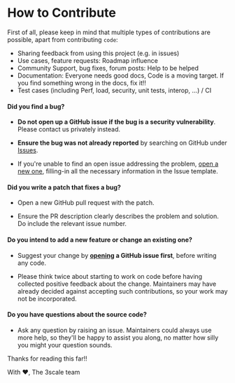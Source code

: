 # How to Contribute

First of all, please keep in mind that multiple types of contributions are possible, apart from contributing `code`:

  * Sharing feedback from using this project (e.g. in issues) 
  * Use cases, feature requests: Roadmap influence
  * Community Support, bug fixes, forum posts: Help to be helped
  * Documentation: Everyone needs good docs, Code is a moving target. If you find something wrong in the docs, fix it!!
  * Test cases (including Perf, load, security, unit tests, interop, ...) / CI

#### **Did you find a bug?**

* **Do not open up a GitHub issue if the bug is a security vulnerability**. Please contact us privately instead.

* **Ensure the bug was not already reported** by searching on GitHub under [Issues](https://github.com/3scale/porta/issues).

* If you're unable to find an open issue addressing the problem, [open a new one](https://github.com/3scale/porta/issues/new), filling-in all the necessary information in the Issue template. 

#### **Did you write a patch that fixes a bug?**

* Open a new GitHub pull request with the patch.

* Ensure the PR description clearly describes the problem and solution. Do include the relevant issue number.

#### **Do you intend to add a new feature or change an existing one?**

* Suggest your change by **[opening](https://github.com/3scale/porta/issues/new) a GitHub issue first**, before writing any code.

* Please think twice about starting to work on code before having collected positive feedback about the change. Maintainers may have already decided against accepting such contributions, so your work may not be incorporated. 

#### **Do you have questions about the source code?**

* Ask any question by raising an issue. Maintainers could always use more help, so they'll be happy to assist you along, no matter how silly you might your question sounds. 

Thanks for reading this far!! 

With :heart:,
The 3scale team
